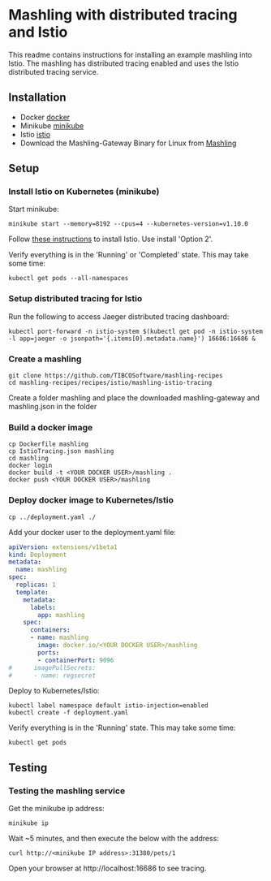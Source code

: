 # Mashling with distributed tracing and Istio

This readme contains instructions for installing an example mashling into Istio.
The mashling has distributed tracing enabled and uses the Istio distributed tracing service.

## Installation
* Docker [docker](https://www.docker.com)
* Minikube [minikube](https://kubernetes.io/docs/tasks/tools/install-minikube/)
* Istio [istio](https://istio.io/docs/setup/kubernetes/download-release/)
* Download the Mashling-Gateway Binary for Linux from [Mashling](https://github.com/TIBCOSoftware/mashling/tree/master#installation-and-usage)

## Setup
### Install Istio on Kubernetes (minikube)

Start minikube:
```
minikube start --memory=8192 --cpus=4 --kubernetes-version=v1.10.0
```

Follow [these instructions](https://istio.io/docs/setup/kubernetes/quick-start/) to install Istio. Use install 'Option 2'.

Verify everything is in the 'Running' or 'Completed' state. This may take some time:

```
kubectl get pods --all-namespaces
```

### Setup distributed tracing for Istio

Run the following to access Jaeger distributed tracing dashboard:
```
kubectl port-forward -n istio-system $(kubectl get pod -n istio-system -l app=jaeger -o jsonpath='{.items[0].metadata.name}') 16686:16686 &
```

### Create a mashling

```
git clone https://github.com/TIBCOSoftware/mashling-recipes
cd mashling-recipes/recipes/istio/mashling-istio-tracing
```
Create a folder mashling and place the downloaded mashling-gateway and mashling.json in the folder
### Build a docker image

```
cp Dockerfile mashling
cp IstioTracing.json mashling
cd mashling
docker login
docker build -t <YOUR DOCKER USER>/mashling .
docker push <YOUR DOCKER USER>/mashling
```

### Deploy docker image to Kubernetes/Istio

```
cp ../deployment.yaml ./
```

Add your docker user to the deployment.yaml file:

```yaml
apiVersion: extensions/v1beta1
kind: Deployment
metadata:
  name: mashling
spec:
  replicas: 1
  template:
    metadata:
      labels:
        app: mashling
    spec:
      containers:
      - name: mashling
        image: docker.io/<YOUR DOCKER USER>/mashling
        ports:
        - containerPort: 9096
#      imagePullSecrets:
#      - name: regsecret
```

Deploy to Kubernetes/Istio:

```
kubectl label namespace default istio-injection=enabled
kubectl create -f deployment.yaml
```

Verify everything is in the 'Running' state. This may take some time:

```
kubectl get pods
```

## Testing
### Testing the mashling service

Get the minikube ip address:

```
minikube ip
```

Wait ~5 minutes, and then execute the below with the address:

```
curl http://<minikube IP address>:31380/pets/1
```

Open your browser at http://localhost:16686 to see tracing.
